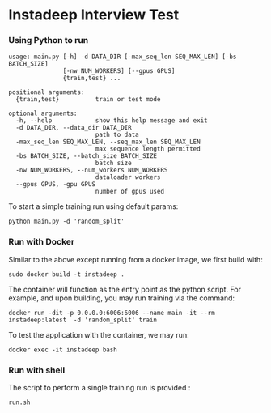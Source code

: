 # Instadeep Interview Test
### Using Python to run
```
usage: main.py [-h] -d DATA_DIR [-max_seq_len SEQ_MAX_LEN] [-bs BATCH_SIZE]
               [-nw NUM_WORKERS] [--gpus GPUS]
               {train,test} ...

positional arguments:
  {train,test}          train or test mode

optional arguments:
  -h, --help            show this help message and exit
  -d DATA_DIR, --data_dir DATA_DIR
                        path to data
  -max_seq_len SEQ_MAX_LEN, --seq_max_len SEQ_MAX_LEN
                        max sequence length permitted
  -bs BATCH_SIZE, --batch_size BATCH_SIZE
                        batch size
  -nw NUM_WORKERS, --num_workers NUM_WORKERS
                        dataloader workers
  --gpus GPUS, -gpu GPUS
                        number of gpus used
```
To start a simple training run using default params:
```
python main.py -d 'random_split' 
```
### Run with Docker
Similar to the above except running from a docker image, we first build with:
```
sudo docker build -t instadeep .
```
The container will function as the entry point as the python script. For example, and upon building, you may run training via the command:
```
docker run -dit -p 0.0.0.0:6006:6006 --name main -it --rm instadeep:latest  -d 'random_split' train
```
To test the application with the container, we may run:
```
docker exec -it instadeep bash
```

### Run with shell
The script to perform a single training run is provided :
```
run.sh
```